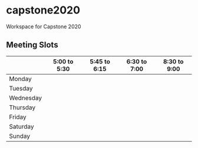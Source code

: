 # capstone2020
Workspace for Capstone 2020


## Meeting Slots

| | 5:00 to 5:30 | 5:45 to 6:15 | 6:30 to 7:00 | 8:30 to 9:00 |
|--|--|--|--|--|
| Monday | | | | |
| Tuesday | | | | |
| Wednesday | | | | |
| Thursday | | | | |
| Friday | | | | |
| Saturday | | | | |
| Sunday | | | | |
